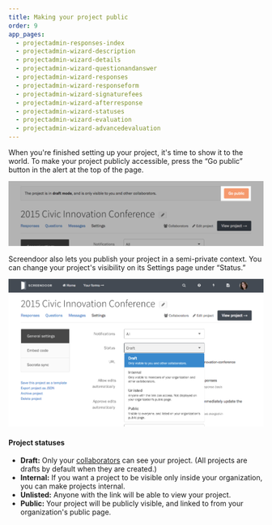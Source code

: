 ```yaml
---
title: Making your project public
order: 9
app_pages:
  - projectadmin-responses-index
  - projectadmin-wizard-description
  - projectadmin-wizard-details
  - projectadmin-wizard-questionandanswer
  - projectadmin-wizard-responses
  - projectadmin-wizard-responseform
  - projectadmin-wizard-signaturefees
  - projectadmin-wizard-afterresponse
  - projectadmin-wizard-statuses
  - projectadmin-wizard-evaluation
  - projectadmin-wizard-advancedevaluation
---
```


When you're finished setting up your project, it's time to show it to the world. To make your project publicly accessible, press the &ldquo;Go public&rdquo; button in the alert at the top of the page.

![Going public with your amazing Screendoor project.](../images/public1.png)

Screendoor also lets you publish your project in a semi-private context. You can change your project's visibility on its Settings page under &ldquo;Status.&rdquo;

![Changing a project's visibility status.](../images/public2.png)

#### Project statuses

- **Draft:** Only your [collaborators](/articles/screendoor/collaboration/collaborators.html) can see your project. (All projects are drafts by default when they are created.)
- **Internal:** If you want a project to be visible only inside your organization, you can make projects internal.
- **Unlisted:** Anyone with the link will be able to view your project.
- **Public:** Your project will be publicly visible, and linked to from your organization's public page.
